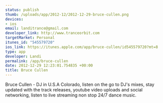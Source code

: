 ```yaml
--- 
status: publish
thumb: /uploads/app/2012-12/2012-12-29-bruce-cullen.png
devices: 
- ios
email: landitrance@gmail.com
developer_link: http://www.tranceorbit.com
targetMarket: Personal
itunes_id: "545579720"
ios_link: https://itunes.apple.com/app/bruce-cullen/id545579720?mt=8
type: app
developer: Landi
permalink: /app/bruce-cullen
date: 2012-12-29 12:23:01.754835 +00:00
title: Bruce Cullen
---
```


Bruce Cullen - DJ in U.S.A Colorado, listen on the go to DJ's mixes, stay updated with the track releases, youtube video uploads and social networking, listen to live streaming non stop 24/7 dance music.
